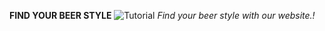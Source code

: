 **FIND YOUR BEER STYLE**
![Tutorial](https://images.pexels.com/photos/159291/beer-machine-alcohol-brewery-159291.jpeg?crop=entropy&cs=srgb&dl=stainless-steel-beer-dispenser-159291.jpg&fit=crop&fm=jpg&h=425&w=640)
*Find your beer style with our website.!*
